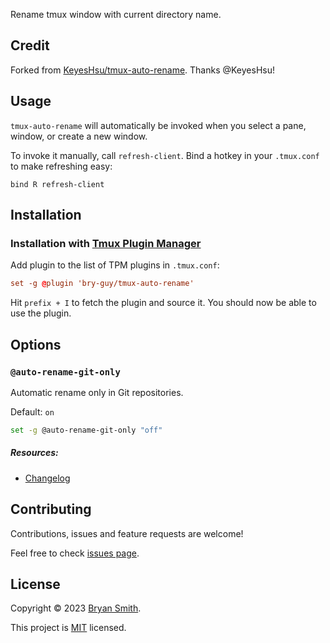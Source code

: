 Rename tmux window with current directory name.

## Credit

Forked from [KeyesHsu/tmux-auto-rename](https://github.com/KeyesHsu/tmux-auto-rename). Thanks @KeyesHsu!

## Usage

`tmux-auto-rename` will automatically be invoked when you select a pane, window, or create a new window.

To invoke it manually, call `refresh-client`. Bind a hotkey in your `.tmux.conf` to make refreshing easy:

```
bind R refresh-client
```

## Installation

### Installation with [Tmux Plugin Manager](https://github.com/tmux-plugins/tpm)

Add plugin to the list of TPM plugins in `.tmux.conf`:

```tmux.conf
set -g @plugin 'bry-guy/tmux-auto-rename'
```

Hit `prefix + I` to fetch the plugin and source it. You should now be able to use the plugin.


## Options

### `@auto-rename-git-only`

Automatic rename only in Git repositories.

Default: `on`

```sh
set -g @auto-rename-git-only "off"
```

##### Resources:
* [Changelog](CHANGELOG.md)


## Contributing

Contributions, issues and feature requests are welcome!

Feel free to check [issues page](https://github.com/bry-guy/tmux-auto-rename/issues). 

## License

Copyright © 2023 [Bryan Smith](https://github.com/bry-guy).

This project is [MIT](https://github.com/bry-guy/tmux-auto-rename/blob/main/LICENSE) licensed.
